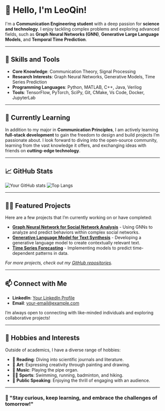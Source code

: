 # 👋 Hello, I'm LeoQin!

I'm a **Communication Engineering student** with a deep passion for **science and technology**. I enjoy tackling complex problems and exploring advanced fields, such as **Graph Neural Networks (GNN)**, **Generative Large Language Models**, and **Temporal Time Prediction**.

---

## 🔧 Skills and Tools
- **Core Knowledge**: Communication Theory, Signal Processing
- **Research Interests**: Graph Neural Networks, Generative Models, Time Series Prediction
- **Programming Languages**: Python, MATLAB, C++, Java, Verilog
- **Tools**: TensorFlow, PyTorch, SciPy, Git, CMake, Vs Code, Docker, JupyterLab

---

## 🌱 Currently Learning
In addition to my major in **Communication Principles**, I am actively learning **full-stack development** to gain the freedom to design and build projects I’m passionate about. I look forward to diving into the open-source community, learning from the vast knowledge it offers, and exchanging ideas with friends on **cutting-edge technology**.

---

## 📈 GitHub Stats
![Your GitHub stats](https://github-readme-stats.vercel.app/api?username=your-username&show_icons=true&theme=radical)
![Top Langs](https://github-readme-stats.vercel.app/api/top-langs/?username=your-username&layout=compact&theme=radical)

---

## 👨‍💻 Featured Projects
Here are a few projects that I’m currently working on or have completed:

- **[Graph Neural Network for Social Network Analysis](https://github.com/LeoQins/VisionTransformer)** - Using GNNs to analyze and predict behaviors within complex social networks.
- **[Generative Language Model for Text Synthesis](https://github.com/LeoQins/ECShiXun)** - Developing a generative language model to create contextually relevant text.
- **[Time Series Forecasting](https://github.com/LeoQins/ECShiXun)** - Implementing models to predict time-dependent patterns in data.

_For more projects, check out my [GitHub repositories](https://github.com/your-username?tab=repositories)._

---

## 📫 Connect with Me
- **LinkedIn**: [Your LinkedIn Profile](https://linkedin.com/in/your-username)
- **Email**: [your-email@example.com](mailto:your-email@example.com)

I’m always open to connecting with like-minded individuals and exploring collaborative projects!

---

## 🎯 Hobbies and Interests
Outside of academics, I have a diverse range of hobbies:
- 📖 **Reading**: Diving into scientific journals and literature.
- 🎨 **Art**: Expressing creativity through painting and drawing.
- 🎼 **Music**: Playing the pipe organ.
- 🏊‍♂️ **Sports**: Swimming, running, badminton, and hiking.
- 🎤 **Public Speaking**: Enjoying the thrill of engaging with an audience.

---

### 🚀 "Stay curious, keep learning, and embrace the challenges of tomorrow!"
